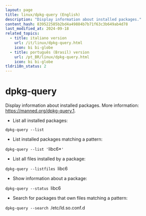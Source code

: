 ```yaml
---
layout: page
title: linux/dpkg-query (English)
description: "Display information about installed packages."
content_hash: 839522585b2bd4a49884b7b71f63c3b649ab4d78
last_modified_at: 2024-09-18
related_topics:
  - title: italiano version
    url: /it/linux/dpkg-query.html
    icon: bi bi-globe
  - title: português (Brasil) version
    url: /pt_BR/linux/dpkg-query.html
    icon: bi bi-globe
tldri18n_status: 2
---
```

# dpkg-query

Display information about installed packages.
More information: <https://manned.org/dpkg-query.1>.

- List all installed packages:

`dpkg-query --list`

- List installed packages matching a pattern:

`dpkg-query --list '`<span class="tldr-var badge badge-pill bg-dark-lm bg-white-dm text-white-lm text-dark-dm font-weight-bold">libc6*</span>`'`

- List all files installed by a package:

`dpkg-query --listfiles `<span class="tldr-var badge badge-pill bg-dark-lm bg-white-dm text-white-lm text-dark-dm font-weight-bold">libc6</span>

- Show information about a package:

`dpkg-query --status `<span class="tldr-var badge badge-pill bg-dark-lm bg-white-dm text-white-lm text-dark-dm font-weight-bold">libc6</span>

- Search for packages that own files matching a pattern:

`dpkg-query --search `<span class="tldr-var badge badge-pill bg-dark-lm bg-white-dm text-white-lm text-dark-dm font-weight-bold">/etc/ld.so.conf.d</span>
